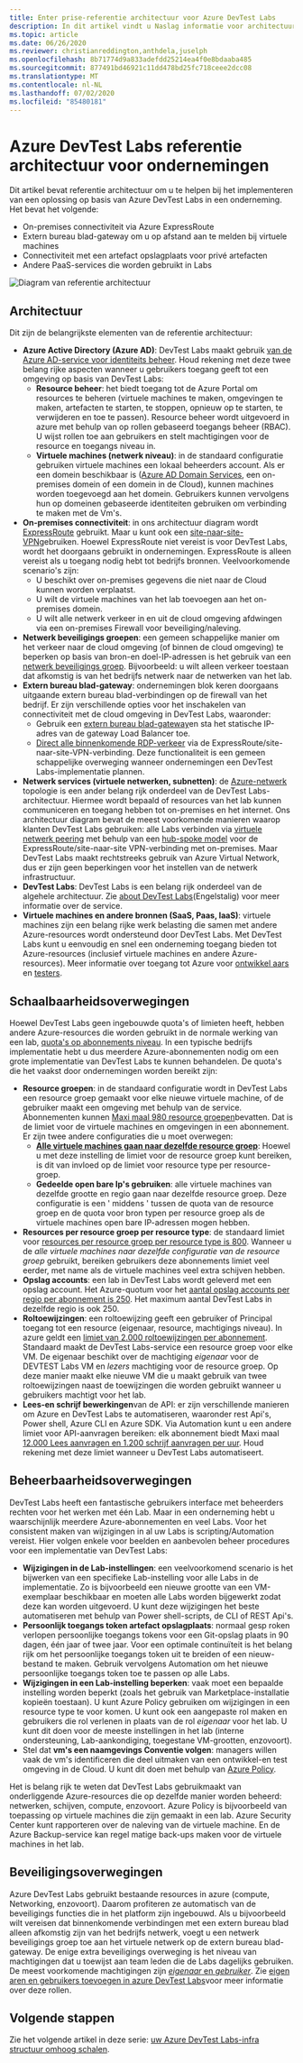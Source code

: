 ```yaml
---
title: Enter prise-referentie architectuur voor Azure DevTest Labs
description: In dit artikel vindt u Naslag informatie voor architectuur voor Azure DevTest Labs in een onderneming.
ms.topic: article
ms.date: 06/26/2020
ms.reviewer: christianreddington,anthdela,juselph
ms.openlocfilehash: 8b71774d9a833adefdd25214ea4f0e8bdaaba485
ms.sourcegitcommit: 877491bd46921c11dd478bd25fc718ceee2dcc08
ms.translationtype: MT
ms.contentlocale: nl-NL
ms.lasthandoff: 07/02/2020
ms.locfileid: "85480181"
---
```

# <a name="azure-devtest-labs-reference-architecture-for-enterprises"></a>Azure DevTest Labs referentie architectuur voor ondernemingen
Dit artikel bevat referentie architectuur om u te helpen bij het implementeren van een oplossing op basis van Azure DevTest Labs in een onderneming. Het bevat het volgende:
- On-premises connectiviteit via Azure ExpressRoute
- Extern bureau blad-gateway om u op afstand aan te melden bij virtuele machines
- Connectiviteit met een artefact opslagplaats voor privé artefacten
- Andere PaaS-services die worden gebruikt in Labs

![Diagram van referentie architectuur](./media/devtest-lab-reference-architecture/reference-architecture.png)

## <a name="architecture"></a>Architectuur
Dit zijn de belangrijkste elementen van de referentie architectuur:

- **Azure Active Directory (Azure AD)**: DevTest Labs maakt gebruik [van de Azure AD-service voor identiteits beheer](../active-directory/fundamentals/active-directory-whatis.md). Houd rekening met deze twee belang rijke aspecten wanneer u gebruikers toegang geeft tot een omgeving op basis van DevTest Labs:
    - **Resource beheer**: het biedt toegang tot de Azure Portal om resources te beheren (virtuele machines te maken, omgevingen te maken, artefacten te starten, te stoppen, opnieuw op te starten, te verwijderen en toe te passen). Resource beheer wordt uitgevoerd in azure met behulp van op rollen gebaseerd toegangs beheer (RBAC). U wijst rollen toe aan gebruikers en stelt machtigingen voor de resource en toegangs niveau in.
    - **Virtuele machines (netwerk niveau)**: in de standaard configuratie gebruiken virtuele machines een lokaal beheerders account. Als er een domein beschikbaar is ([Azure AD Domain Services](../active-directory-domain-services/overview.md), een on-premises domein of een domein in de Cloud), kunnen machines worden toegevoegd aan het domein. Gebruikers kunnen vervolgens hun op domeinen gebaseerde identiteiten gebruiken om verbinding te maken met de Vm's.
- **On-premises connectiviteit**: in ons architectuur diagram wordt [ExpressRoute](../expressroute/expressroute-introduction.md) gebruikt. Maar u kunt ook een [site-naar-site-VPN](../vpn-gateway/vpn-gateway-about-vpn-gateway-settings.md)gebruiken. Hoewel ExpressRoute niet vereist is voor DevTest Labs, wordt het doorgaans gebruikt in ondernemingen. ExpressRoute is alleen vereist als u toegang nodig hebt tot bedrijfs bronnen. Veelvoorkomende scenario's zijn:
    - U beschikt over on-premises gegevens die niet naar de Cloud kunnen worden verplaatst.
    - U wilt de virtuele machines van het lab toevoegen aan het on-premises domein.
    - U wilt alle netwerk verkeer in en uit de cloud omgeving afdwingen via een on-premises Firewall voor beveiliging/naleving.
- **Netwerk beveiligings groepen**: een gemeen schappelijke manier om het verkeer naar de cloud omgeving (of binnen de cloud omgeving) te beperken op basis van bron-en doel-IP-adressen is het gebruik van een [netwerk beveiligings groep](../virtual-network/security-overview.md). Bijvoorbeeld: u wilt alleen verkeer toestaan dat afkomstig is van het bedrijfs netwerk naar de netwerken van het lab.
- **Extern bureau blad-gateway**: ondernemingen blok keren doorgaans uitgaande extern bureau blad-verbindingen op de firewall van het bedrijf. Er zijn verschillende opties voor het inschakelen van connectiviteit met de cloud omgeving in DevTest Labs, waaronder:
  - Gebruik een [extern bureau blad-gateway](/windows-server/remote/remote-desktop-services/desktop-hosting-logical-architecture)en sta het statische IP-adres van de gateway Load Balancer toe.
  - [Direct alle binnenkomende RDP-verkeer](../vpn-gateway/vpn-gateway-forced-tunneling-rm.md) via de ExpressRoute/site-naar-site-VPN-verbinding. Deze functionaliteit is een gemeen schappelijke overweging wanneer ondernemingen een DevTest Labs-implementatie plannen.
- **Netwerk services (virtuele netwerken, subnetten)**: de [Azure-netwerk](../networking/networking-overview.md) topologie is een ander belang rijk onderdeel van de DevTest Labs-architectuur. Hiermee wordt bepaald of resources van het lab kunnen communiceren en toegang hebben tot on-premises en het internet. Ons architectuur diagram bevat de meest voorkomende manieren waarop klanten DevTest Labs gebruiken: alle Labs verbinden via [virtuele netwerk peering](../virtual-network/virtual-network-peering-overview.md) met behulp van een [hub-spoke model](/azure/architecture/reference-architectures/hybrid-networking/hub-spoke) voor de ExpressRoute/site-naar-site VPN-verbinding met on-premises. Maar DevTest Labs maakt rechtstreeks gebruik van Azure Virtual Network, dus er zijn geen beperkingen voor het instellen van de netwerk infrastructuur.
- **DevTest Labs**: DevTest Labs is een belang rijk onderdeel van de algehele architectuur. Zie [about DevTest Labs](devtest-lab-overview.md)(Engelstalig) voor meer informatie over de service.
- **Virtuele machines en andere bronnen (SaaS, Paas, IaaS)**: virtuele machines zijn een belang rijke werk belasting die samen met andere Azure-resources wordt ondersteund door DevTest Labs. Met DevTest Labs kunt u eenvoudig en snel een onderneming toegang bieden tot Azure-resources (inclusief virtuele machines en andere Azure-resources). Meer informatie over toegang tot Azure voor [ontwikkel aars](devtest-lab-developer-lab.md) en [testers](devtest-lab-test-env.md).

## <a name="scalability-considerations"></a>Schaalbaarheidsoverwegingen
Hoewel DevTest Labs geen ingebouwde quota's of limieten heeft, hebben andere Azure-resources die worden gebruikt in de normale werking van een lab, [quota's op abonnements niveau](../azure-resource-manager/management/azure-subscription-service-limits.md). In een typische bedrijfs implementatie hebt u dus meerdere Azure-abonnementen nodig om een grote implementatie van DevTest Labs te kunnen behandelen. De quota's die het vaakst door ondernemingen worden bereikt zijn:

- **Resource groepen**: in de standaard configuratie wordt in DevTest Labs een resource groep gemaakt voor elke nieuwe virtuele machine, of de gebruiker maakt een omgeving met behulp van de service. Abonnementen kunnen [Maxi maal 980 resource groepen](../azure-resource-manager/management/azure-subscription-service-limits.md#subscription-limits)bevatten. Dat is de limiet voor de virtuele machines en omgevingen in een abonnement. Er zijn twee andere configuraties die u moet overwegen:
    - **[Alle virtuele machines gaan naar dezelfde resource groep](resource-group-control.md)**: Hoewel u met deze instelling de limiet voor de resource groep kunt bereiken, is dit van invloed op de limiet voor resource type per resource-groep.
    - **Gedeelde open bare Ip's gebruiken**: alle virtuele machines van dezelfde grootte en regio gaan naar dezelfde resource groep. Deze configuratie is een ' middens ' tussen de quota van de resource groep en de quota voor bron typen per resource groep als de virtuele machines open bare IP-adressen mogen hebben.
- **Resources per resource groep per resource type**: de standaard limiet voor [resources per resource groep per resource type is 800](../azure-resource-manager/management/azure-subscription-service-limits.md#resource-group-limits).  Wanneer u de *alle virtuele machines naar dezelfde configuratie van de resource groep* gebruikt, bereiken gebruikers deze abonnements limiet veel eerder, met name als de virtuele machines veel extra schijven hebben.
- **Opslag accounts**: een lab in DevTest Labs wordt geleverd met een opslag account. Het Azure-quotum voor het [aantal opslag accounts per regio per abonnement is 250](../azure-resource-manager/management/azure-subscription-service-limits.md#storage-limits). Het maximum aantal DevTest Labs in dezelfde regio is ook 250.
- **Roltoewijzingen**: een roltoewijzing geeft een gebruiker of Principal toegang tot een resource (eigenaar, resource, machtigings niveau). In azure geldt een [limiet van 2.000 roltoewijzingen per abonnement](../azure-resource-manager/management/azure-subscription-service-limits.md#role-based-access-control-limits). Standaard maakt de DevTest Labs-service een resource groep voor elke VM. De eigenaar beschikt over de machtiging *eigenaar* voor de DEVTEST Labs VM en *lezers* machtiging voor de resource groep. Op deze manier maakt elke nieuwe VM die u maakt gebruik van twee roltoewijzingen naast de toewijzingen die worden gebruikt wanneer u gebruikers machtigt voor het lab.
- **Lees-en schrijf bewerkingen**van de API: er zijn verschillende manieren om Azure en DevTest Labs te automatiseren, waaronder rest Api's, Power shell, Azure CLI en Azure SDK. Via Automation kunt u een andere limiet voor API-aanvragen bereiken: elk abonnement biedt Maxi maal [12.000 Lees aanvragen en 1.200 schrijf aanvragen per uur](../azure-resource-manager/management/request-limits-and-throttling.md). Houd rekening met deze limiet wanneer u DevTest Labs automatiseert.

## <a name="manageability-considerations"></a>Beheerbaarheidsoverwegingen
DevTest Labs heeft een fantastische gebruikers interface met beheerders rechten voor het werken met één Lab. Maar in een onderneming hebt u waarschijnlijk meerdere Azure-abonnementen en veel Labs. Voor het consistent maken van wijzigingen in al uw Labs is scripting/Automation vereist. Hier volgen enkele voor beelden en aanbevolen beheer procedures voor een implementatie van DevTest Labs:

- **Wijzigingen in de Lab-instellingen**: een veelvoorkomend scenario is het bijwerken van een specifieke Lab-instelling voor alle Labs in de implementatie. Zo is bijvoorbeeld een nieuwe grootte van een VM-exemplaar beschikbaar en moeten alle Labs worden bijgewerkt zodat deze kan worden uitgevoerd. U kunt deze wijzigingen het beste automatiseren met behulp van Power shell-scripts, de CLI of REST Api's.  
- **Persoonlijk toegangs token artefact opslagplaats**: normaal gesp roken verlopen persoonlijke toegangs tokens voor een Git-opslag plaats in 90 dagen, één jaar of twee jaar. Voor een optimale continuïteit is het belang rijk om het persoonlijke toegangs token uit te breiden of een nieuw-bestand te maken. Gebruik vervolgens Automation om het nieuwe persoonlijke toegangs token toe te passen op alle Labs.
- **Wijzigingen in een Lab-instelling beperken**: vaak moet een bepaalde instelling worden beperkt (zoals het gebruik van Marketplace-installatie kopieën toestaan). U kunt Azure Policy gebruiken om wijzigingen in een resource type te voor komen. U kunt ook een aangepaste rol maken en gebruikers die rol verlenen in plaats van de rol *eigenaar* voor het lab. U kunt dit doen voor de meeste instellingen in het lab (interne ondersteuning, Lab-aankondiging, toegestane VM-grootten, enzovoort).
- Stel dat **vm's een naamgevings Conventie volgen**: managers willen vaak de vm's identificeren die deel uitmaken van een ontwikkel-en test omgeving in de Cloud. U kunt dit doen met behulp van [Azure Policy](https://github.com/Azure/azure-policy/tree/master/samples/TextPatterns/allow-multiple-name-patterns).

Het is belang rijk te weten dat DevTest Labs gebruikmaakt van onderliggende Azure-resources die op dezelfde manier worden beheerd: netwerken, schijven, compute, enzovoort. Azure Policy is bijvoorbeeld van toepassing op virtuele machines die zijn gemaakt in een lab. Azure Security Center kunt rapporteren over de naleving van de virtuele machine. En de Azure Backup-service kan regel matige back-ups maken voor de virtuele machines in het lab.

## <a name="security-considerations"></a>Beveiligingsoverwegingen
Azure DevTest Labs gebruikt bestaande resources in azure (compute, Networking, enzovoort). Daarom profiteren ze automatisch van de beveiligings functies die in het platform zijn ingebouwd. Als u bijvoorbeeld wilt vereisen dat binnenkomende verbindingen met een extern bureau blad alleen afkomstig zijn van het bedrijfs netwerk, voegt u een netwerk beveiligings groep toe aan het virtuele netwerk op de extern bureau blad-gateway. De enige extra beveiligings overweging is het niveau van machtigingen dat u toewijst aan team leden die de Labs dagelijks gebruiken. De meest voorkomende machtigingen zijn [ *eigenaar* en *gebruiker*](devtest-lab-add-devtest-user.md). Zie [eigen aren en gebruikers toevoegen in azure DevTest Labs](devtest-lab-add-devtest-user.md)voor meer informatie over deze rollen.

## <a name="next-steps"></a>Volgende stappen
Zie het volgende artikel in deze serie: [uw Azure DevTest Labs-infra structuur omhoog schalen](devtest-lab-guidance-scale.md).
